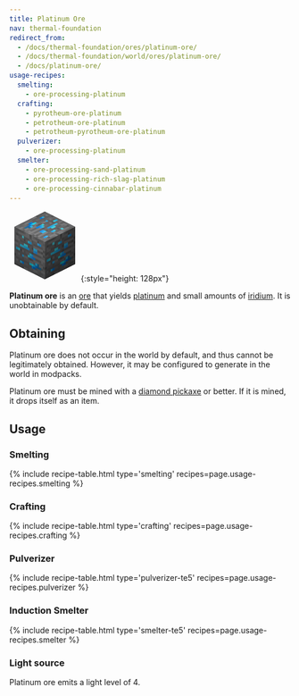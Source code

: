 ```yaml
---
title: Platinum Ore
nav: thermal-foundation
redirect_from:
  - /docs/thermal-foundation/ores/platinum-ore/
  - /docs/thermal-foundation/world/ores/platinum-ore/
  - /docs/platinum-ore/
usage-recipes:
  smelting:
    - ore-processing-platinum
  crafting:
    - pyrotheum-ore-platinum
    - petrotheum-ore-platinum
    - petrotheum-pyrotheum-ore-platinum
  pulverizer:
    - ore-processing-platinum
  smelter:
    - ore-processing-sand-platinum
    - ore-processing-rich-slag-platinum
    - ore-processing-cinnabar-platinum
---
```


![Platinum ore](/assets/images/thermal-foundation/ore-platinum.png){:style="height: 128px"}


**Platinum ore** is an [ore](https://minecraft.gamepedia.com/Ore) that yields
[platinum](/docs/thermal-foundation/platinum-ingot/) and small amounts of
[iridium](/docs/thermal-foundation/iridium-ingot/). It is unobtainable by default.


Obtaining
---------

Platinum ore does not occur in the world by default, and thus cannot be
legitimately obtained. However, it may be configured to generate in the world in
modpacks.

Platinum ore must be mined with a [diamond
pickaxe](https://minecraft.gamepedia.com/Pickaxe) or better. If it is mined, it
drops itself as an item.


Usage
-----

### Smelting
{% include recipe-table.html type='smelting' recipes=page.usage-recipes.smelting %}

### Crafting
{% include recipe-table.html type='crafting' recipes=page.usage-recipes.crafting %}

### Pulverizer
{% include recipe-table.html type='pulverizer-te5' recipes=page.usage-recipes.pulverizer %}

### Induction Smelter
{% include recipe-table.html type='smelter-te5' recipes=page.usage-recipes.smelter %}

### Light source
Platinum ore emits a light level of 4.

